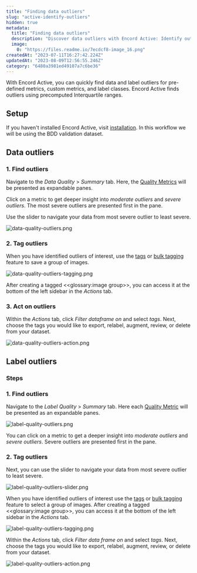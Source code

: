```yaml
---
title: "Finding data outliers"
slug: "active-identify-outliers"
hidden: true
metadata: 
  title: "Finding data outliers"
  description: "Discover data outliers with Encord Active: Identify outliers using Interquartile ranges. Streamline data analysis."
  image: 
    0: "https://files.readme.io/7ecdcf8-image_16.png"
createdAt: "2023-07-11T16:27:42.224Z"
updatedAt: "2023-08-09T12:56:55.246Z"
category: "6480a3981ed49107a7c6be36"
---
```


With Encord Active, you can quickly find data and label outliers for pre-defined metrics, custom metrics, and label classes. Encord Active finds outliers using precomputed Interquartile ranges.

## Setup

If you haven't installed Encord Active, visit [installation](https://docs.encord.com/docs/active-oss-install). In this workflow we will be using the BDD validation dataset.

## Data outliers

### 1. Find outliers

Navigate to the _Data Quality_ > _Summary_ tab. Here, the [Quality Metrics](https://docs.encord.com/docs/active-quality-metrics) will be presented as expandable panes.

Click on a metric to get deeper insight into _moderate outliers_ and _severe outliers_. The most severe outliers are presented first in the pane.

Use the slider to navigate your data from most severe outlier to least severe.

![data-quality-outliers.png](https://storage.cloud.google.com/docs-media.encord.com/static/img/images/data-quality-outliers.png)

### 2. Tag outliers

When you have identified outliers of interest, use the [tags](https://docs.encord.com/docs/active-tagging) or [bulk tagging](https://docs.encord.com/docs/active-tagging#bulk-tagging) feature to save a group of images.

![data-quality-outliers-tagging.png](https://storage.cloud.google.com/docs-media.encord.com/static/img/images/data-quality-outliers-tagging.png)

After creating a tagged <<glossary:image group>>, you can access it at the bottom of the left sidebar in the _Actions_ tab.

### 3. Act on outliers

Within the _Actions_ tab, click _Filter dataframe on_ and select _tags_. Next, choose the tags you would like to export, relabel, augment, review, or delete from your dataset.

![data-quality-outliers-action.png](https://storage.cloud.google.com/docs-media.encord.com/static/img/images/data-quality-outliers-action.png)

## Label outliers

### Steps

### 1. Find outliers

Navigate to the _Label Quality_ > _Summary_ tab. Here each [Quality Metric](https://docs.encord.com/docs/active-quality-metrics) will be presented as an expandable panes.

![label-quality-outliers.png](https://storage.cloud.google.com/docs-media.encord.com/static/img/images/label-quality-outliers.png)

You can click on a metric to get a deeper insight into _moderate outliers_ and _severe outliers_. Severe outliers are presented first in the pane.

### 2. Tag outliers

Next, you can use the slider to navigate your data from most severe outlier to least severe.

![label-quality-outliers-slider.png](https://storage.cloud.google.com/docs-media.encord.com/static/img/images/label-quality-outliers-slider.png)

When you have identified outliers of interest use the [tags](https://docs.encord.com/docs/active-tagging) or [bulk tagging](https://docs.encord.com/docs/active-tagging#bulk-tagging) feature to select a group of images. After creating a tagged <<glossary:image group>>, you can access it at the bottom of the left sidebar in the _Actions_ tab.

![label-quality-outliers-tagging.png](https://storage.cloud.google.com/docs-media.encord.com/static/img/images/label-quality-outliers-tagging.png)

Within the _Actions_ tab, click _Filter data frame on_ and select _tags_. Next, choose the tags you would like to export, relabel, augment, review, or delete from your dataset.

![label-quality-outliers-action.png](https://storage.cloud.google.com/docs-media.encord.com/static/img/images/label-quality-outliers-action.png)
